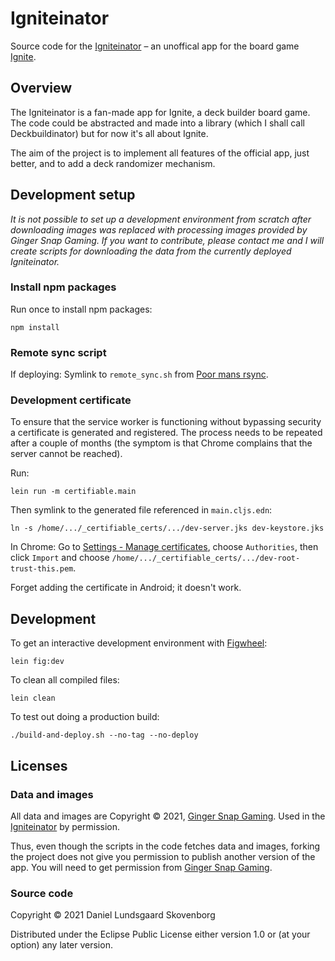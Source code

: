 # Igniteinator

Source code for the [Igniteinator](https://igniteinator.waldeinburg.dk) – an unoffical app for the
board game [Ignite](http://gingersnapgaming.com).

## Overview

The Igniteinator is a fan-made app for Ignite, a deck builder board game. The code could be
abstracted and made into a library (which I shall call Deckbuildinator) but for now it's all about
Ignite.

The aim of the project is to implement all features of the official app, just better, and to add a
deck randomizer mechanism.

## Development setup

_It is not possible to set up a development environment from scratch after downloading images was
replaced with processing images provided by Ginger Snap Gaming. If you want to contribute, please
contact me and I will create scripts for downloading the data from the currently deployed
Igniteinator._

### Install npm packages

Run once to install npm packages:

    npm install

### Remote sync script

If deploying: Symlink to `remote_sync.sh` from
[Poor mans rsync](https://github.com/waldeinburg/poor-mans-rsync).

### Development certificate

To ensure that the service worker is functioning without bypassing security a certificate is
generated and registered. The process needs to be repeated after a couple of months (the symptom
is that Chrome complains that the server cannot be reached).

Run:

    lein run -m certifiable.main

Then symlink to the generated file referenced in `main.cljs.edn`:

    ln -s /home/.../_certifiable_certs/.../dev-server.jks dev-keystore.jks

In Chrome: Go to [Settings - Manage certificates](chrome://settings/certificates), choose
`Authorities`, then click `Import` and
choose `/home/.../_certifiable_certs/.../dev-root-trust-this.pem`.

Forget adding the certificate in Android; it doesn't work.

## Development

To get an interactive development environment with [Figwheel](https://figwheel.org):

    lein fig:dev

To clean all compiled files:

	lein clean

To test out doing a production build:

	./build-and-deploy.sh --no-tag --no-deploy

## Licenses

### Data and images

All data and images are Copyright © 2021, [Ginger Snap Gaming](http://gingersnapgaming.com). Used in
the [Igniteinator](https://igniteinator.waldeinburg.dk) by permission.

Thus, even though the scripts in the code fetches data and images, forking the project does not give
you permission to publish another version of the app. You will need to get permission
from [Ginger Snap Gaming](http://gingersnapgaming.com).

### Source code

Copyright © 2021 Daniel Lundsgaard Skovenborg

Distributed under the Eclipse Public License either version 1.0 or (at your option) any later
version.
